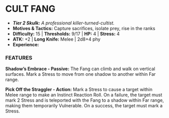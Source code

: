 # CULT FANG

- ***Tier 2 Skulk:*** *A professional killer-turned-cultist.*
- **Motives & Tactics:** Capture sacrifices, isolate prey, rise in the ranks
- **Difficulty:** 15 | **Thresholds:** 9/17 | **HP:** 4 | **Stress:** 4
- **ATK:** +2 | **Long Knife:** Melee | 2d8+4 phy
- **Experience:** 

### FEATURES

**Shadow’s Embrace - Passive:** The Fang can climb and walk on vertical surfaces. Mark a Stress to move from one shadow to another within Far range.

**Pick Off the Straggler - Action:** Mark a Stress to cause a target within Melee range to make an Instinct Reaction Roll. On a failure, the target must mark 2 Stress and is teleported with the Fang to a shadow within Far range, making them temporarily Vulnerable. On a success, the target must mark a Stress.
